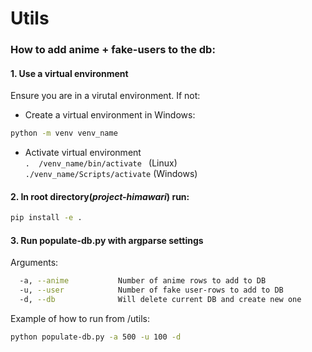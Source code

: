 # Utils
### How to add anime + fake-users to the db:
#### 1. Use a virtual environment
Ensure you are in a virutal environment. If not:
* Create a virtual environment in Windows:
```sh
python -m venv venv_name
```
* Activate virtual environment\
```.  /venv_name/bin/activate ``` (Linux) \
``` ./venv_name/Scripts/activate ``` (Windows)

#### 2. In root directory(*project-himawari*) run:
```sh
pip install -e .
```
#### 3. Run populate-db.py with argparse settings

Arguments:
```sh
  -a, --anime           Number of anime rows to add to DB
  -u, --user            Number of fake user-rows to add to DB
  -d, --db              Will delete current DB and create new one
```

Example of how to run from /utils:
```sh
python populate-db.py -a 500 -u 100 -d
```
